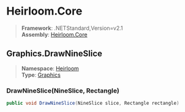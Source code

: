 # Heirloom.Core

> **Framework**: .NETStandard,Version=v2.1  
> **Assembly**: [Heirloom.Core][0]  

## Graphics.DrawNineSlice

> **Namespace**: [Heirloom][0]  
> **Type**: [Graphics][1]  

### DrawNineSlice(NineSlice, Rectangle)

```cs
public void DrawNineSlice(NineSlice slice, Rectangle rectangle)
```

[0]: ../../../Heirloom.Core.md
[1]: ../Graphics.md
